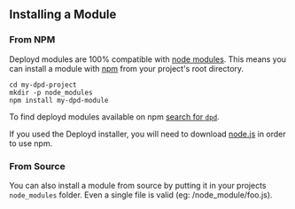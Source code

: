 <!--{
  title: 'Installing a Module',
  tags: ['installing', 'module']
}-->

## Installing a Module

### From NPM

Deployd modules are 100% compatible with [node modules](http://npmjs.org). This means you can install a module with [npm](http://npmjs.org) from your project's root directory.

    cd my-dpd-project
    mkdir -p node_modules
    npm install my-dpd-module

To find deployd modules available on npm [search for `dpd`](https://encrypted.google.com/search?q=dpd&q=site:npmjs.org&hl=en).

If you used the Deployd installer, you will need to download [node.js](http://nodejs.org/download/) in order to use npm.

### From Source
    
You can also install a module from source by putting it in your projects `node_modules` folder. Even a single file is valid (eg: /node_module/foo.js).

 